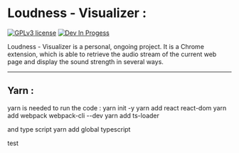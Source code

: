 # Loudness - Visualizer :
[![GPLv3 license](https://img.shields.io/badge/License-GPLv3-blue.svg)](https://github.com/Aubert-Antoine/loudness-visualizer/blob/master/LICENSE.GPL)
[![Dev In Progess](https://img.shields.io/badge/development-In%20Progress-brightgreen)](https://gitHub.com/Aubert-Antoine/loudness-visualizer/graphs/commit-activity)


Loudness - Visualizer is a personal, ongoing project. It is a Chrome extension, which is able to retrieve the audio stream of the current web page and display the sound strength in several ways. 

---

## Yarn : 

yarn is needed to run the code :
yarn init -y
yarn add react react-dom
yarn add webpack webpack-cli --dev
yarn add ts-loader

and type script 
yarn add global typescript

test